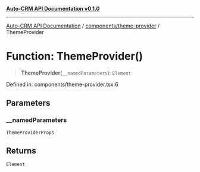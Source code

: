 [**Auto-CRM API Documentation v0.1.0**](../../../README.md)

***

[Auto-CRM API Documentation](../../../README.md) / [components/theme-provider](../README.md) / ThemeProvider

# Function: ThemeProvider()

> **ThemeProvider**(`__namedParameters`): `Element`

Defined in: components/theme-provider.tsx:6

## Parameters

### \_\_namedParameters

`ThemeProviderProps`

## Returns

`Element`

